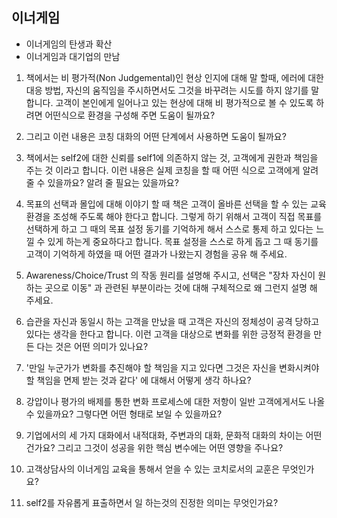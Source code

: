## 이너게임
- 이너게임의 탄생과 확산
- 이너게임과 대기업의 만남

1. 책에서는 비 평가적(Non Judgemental)인 현상 인지에 대해 말 할때, 에러에 대한 대응 방법, 자신의 움직임을 주시하면서도 그것을 바꾸려는 시도를 하지 않기를 말 합니다.
   고객이 본인에게 일어나고 있는 현상에 대해 비 평가적으로 볼 수 있도록 하려면 어떤식으로 환경을 구성해 주면 도움이 될까요? 

2. 그리고 이런 내용은 코칭 대화의 어떤 단계에서 사용하면 도움이 될까요?

3. 책에서는 self2에 대한 신뢰를 self1에 의존하지 않는 것, 고객에게 권한과 책임을 주는 것 이라고 합니다. 
   이런 내용은 실제 코칭을 할 때 어떤 식으로 고객에게 알려줄 수 있을까요? 알려 줄 필요는 있을까요?

4. 목표의 선택과 몰입에 대해 이야기 할 때 책은 고객이 올바른 선택을 할 수 있는 교육 환경을 조성해 주도록 해야 한다고 합니다. 
   그렇게 하기 위해서 고객이 직접 목표를 선택하게 하고 그 때의 목표 설정 동기를 기억하게 해서 스스로 통제 하고 있다는 느낄 수 있게 하는게 중요하다고 합니다.
   목표 설정을 스스로 하게 돕고 그 때 동기를 고객이 기억하게 하였을 때 어떤 결과가 나왔는지 경험을 공유 해 주세요.

5. Awareness/Choice/Trust 의 작동 원리를 설명해 주시고, 선택은 "장차 자신이 원하는 곳으로 이동" 과 관련된 부분이라는 것에 대해 구체적으로 왜 그런지 설명 해 주세요.

6. 습관을 자신과 동일시 하는 고객을 만났을 때 고객은 자신의 정체성이 공격 당하고 있다는 생각을 한다고 합니다. 이런 고객을 대상으로 변화를 위한 긍정적 환경을 만든 다는
   것은 어떤 의미가 있나요?

7. '만일 누군가가 변화를 추진해야 할 책임을 지고 있다면 그것은 자신을 변화시켜야 할 책임을 면제 받는 것과 같다' 에 대해서 어떻게 생각 하나요?

8. 강압이나 평가의 배제를 통한 변화 프로세스에 대한 저항이 일반 고객에게서도 나올 수 있을까요? 그렇다면 어떤 형태로 보일 수 있을까요?

9. 기업에서의 세 가지 대화에서 내적대화, 주변과의 대화, 문화적 대화의 차이는 어떤 건가요? 그리고 그것이 성공을 위한 핵심 변수에는 어떤 영향을 주나요?

10. 고객상담사의 이너게임 교육을 통해서 얻을 수 있는 코치로서의 교훈은 무엇인가요?

11. self2를 자유롭게 표출하면서 일 하는것의 진정한 의미는 무엇인가요?



